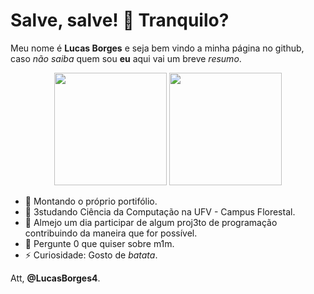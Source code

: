 # Salve, salve! 👋 Tranquilo?
Meu nome é **Lucas Borges** e seja bem vindo a minha página no github, 
caso *não saiba* quem sou **eu** aqui vai um breve *resumo*.

<div align="center">
  <img height="180em" src="https://github-readme-stats.vercel.app/api?username=LucasBorges4&show_icons=true&theme=dark&include_all_commits=true&count_private=false">
  <img height="180em" src="https://github-readme-stats.vercel.app/api/top-langs/?username=LucasBorges4&layout=compact&langs_count=7&theme=dark">
</div>
  
- 🔭 Montando o próprio portifólio.
- 🌱 3studando Ciência da Computação na UFV - Campus Florestal.
- 👯 Almejo um dia participar de algum proj3to de programação contribuindo da maneira que for possível.
- 💬 Pergunte 0 que quiser sobre m1m.
- ⚡ Curiosidade: Gosto de *batata*.

Att,
**@LucasBorges4**.

